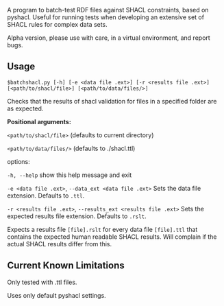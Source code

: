 A program to batch-test RDF files against SHACL constraints, based on pyshacl.  Useful for running tests when developing an extensive set of SHACL rules for complex data sets.

Alpha version, please use with care, in a virtual environment, and report bugs.

## Usage
```
$batchshacl.py [-h] [-e <data file .ext>] [-r <results file .ext>] [<path/to/shacl/file>] [<path/to/data/files/>]
```

Checks that the results of shacl validation for files in a specified folder are as expected.

__Positional arguments:__

  `<path/to/shacl/file>` (defaults to current directory)

  `<path/to/data/files/>` (defaults to ./shacl.ttl)

options:

  `-h, --help`            show this help message and exit

  `-e <data file .ext>`, `--data_ext <data file .ext>` Sets the data file extension. Defaults to `.ttl`.

  `-r <results file .ext>`, `--results_ext <results file .ext>` Sets the expected results file extension. Defaults to `.rslt`. 

Expects a results file `[file].rslt` for every data file `[file].ttl` that contains the expected human readable SHACL results. Will complain if the actual SHACL results differ from this. 

## Current Known Limitations
Only tested with .ttl files.

Uses only default pyshacl settings. 